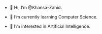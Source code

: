 - 👋 Hi, I’m @Khansa-Zahid.

- 🌱 I’m currently learning Computer Science.
- 👀 I’m interested in Artificial Intelligence.


<!---
Khansa-Zahid/Khansa-Zahid is a ✨ special ✨ repository because its `README.md` (this file) appears on your GitHub profile.
You can click the Preview link to take a look at your changes.
--->
